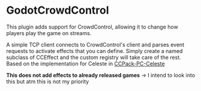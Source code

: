 # GodotCrowdControl

This plugin adds support for CrowdControl, allowing it to change how players play the game on streams.

A simple TCP client connects to CrowdControl's client and parses event requests to activate effects that you can define. Simply create a named subclass of CCEffect and the custom registry will take care of the rest.
Based on the implementation for Celeste in [CCPack-PC-Celeste](https://github.com/WarpWorld/CCPack-PC-Celeste)

**This does not add effects to already released games**
-> I intend to look into this but atm this is not my priority